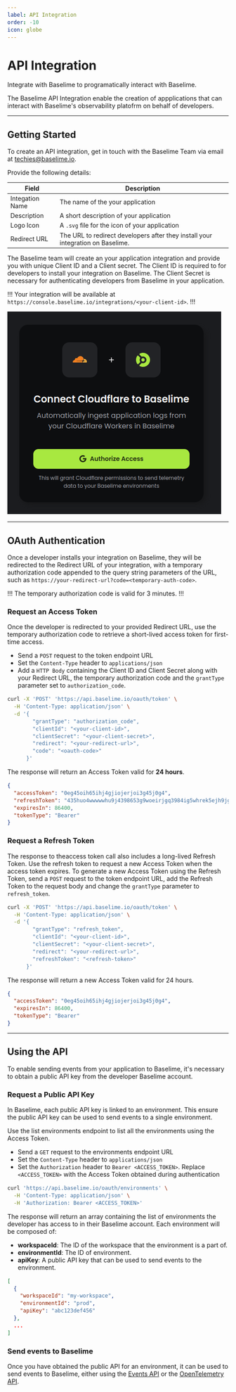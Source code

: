```yaml
---
label: API Integration
order: -10
icon: globe
---
```


# API Integration

Integrate with Baselime to programatically interact with Baselime.

The Baselime API Integration enable the creation of appplications that can interact with Baselime's observability platofrm on behalf of developers.

---

## Getting Started

To create an API integration, get in touch with the Baselime Team via email at [techies@baselime.io](mailto:techies@baselime.io).

Provide the following details:

| Field       | Description                                                       |
| ----------- | ----------------------------------------------------------------- |
| Integation Name        | The name of the your application                                       |
| Description | A short description of your application                         |
| Logo Icon        | A `.svg` file for the icon of your application                                      |
| Redirect URL    | The URL to redirect developers after they install your integration on Baselime. |

The Baselime team will create an your application integration and provide you with unique Client ID and a Client secret. The Client ID is required to for developers to install your integration on Baselime. The Client Secret is necessary for authenticating developers from Baselime in your application.

!!!
Your integration will be available at `https://console.baselime.io/integrations/<your-client-id>`. 
!!!

![A Baselime Integration](../assets/images/illustrations/integration.png)

--- 

## OAuth Authentication

Once a developer installs your integration on Baselime, they will be redirected to the Redirect URL of your integration, with a temporary authorization code appended to the query string parameters of the URL, such as `https://your-redirect-url?code=<temporary-auth-code>`.

!!!
The temporary authorization code is valid for 3 minutes.
!!!

### Request an Access Token

Once the developer is redirected to your provided Redirect URL, use the temporary authorization code to retrieve a short-lived access token for first-time access.

- Send a `POST` request to the token endpoint URL
- Set the `Content-Type` header to `applications/json`
- Add a `HTTP Body` containing the Client ID and Client Secret along with your Redirect URL, the temporary authorization code and the `grantType` parameter set to `authorization_code`.

```bash # :icon-terminal: terminal
curl -X 'POST' 'https://api.baselime.io/oauth/token' \
  -H 'Content-Type: application/json' \
  -d '{
        "grantType": "authorization_code",
        "clientId": "<your-client-id>",
        "clientSecret": "<your-client-secret>",
        "redirect": "<your-redirect-url>",
        "code": "<oauth-code>"
      }'
```

The response will return an Access Token valid for **24 hours**.

```json #
{
  "accessToken": "0eg45oih65ihj4gjiojerjoi3g45j0g4",
  "refreshToken": "435huo4wwwwwhu9j4398653g9woeirjgq3984ig5whrek5ejh9jg9wehgw",
  "expiresIn": 86400,
  "tokenType": "Bearer"
}
```

### Request a Refresh Token

The response to theaccess token call also includes a long-lived Refresh Token. Use the refresh token to request a new Access Token when the access token expires. To generate a new Access Token using the Refresh Token, send a `POST` request to the token endpoint URL, add the Refresh Token to the request body and change the `grantType` parameter to `refresh_token`.

```bash # :icon-terminal: terminal
curl -X 'POST' 'https://api.baselime.io/oauth/token' \
  -H 'Content-Type: application/json' \
  -d '{
        "grantType": "refresh_token",
        "clientId": "<your-client-id>",
        "clientSecret": "<your-client-secret>",
        "redirect": "<your-redirect-url>",
        "refreshToken": "<refresh-token>"
      }'
```

The response will return a new Access Token valid for 24 hours.

```json #
{
  "accessToken": "0eg45oih65ihj4gjiojerjoi3g45j0g4",
  "expiresIn": 86400,
  "tokenType": "Bearer"
}
```

---

## Using the API

To enable sending events from your application to Baselime, it's necessary to obtain a public API key from the developer Baselime account.

### Request a Public API Key

In Baselime, each public API key is linked to an environment. This ensure the public API key can be used to send events to a single environment.

Use the list environments endpoint to list all the environments using the Access Token.

- Send a `GET` request to the environments endpoint URL
- Set the `Content-Type` header to `applications/json`
- Set the `Authorization` header to `Bearer <ACCESS_TOKEN>`. Replace `<ACCESS_TOKEN>` with the Access Token obtained during authentication

```bash # :icon-terminal: terminal
curl 'https://api.baselime.io/oauth/environments' \
  -H 'Content-Type: application/json' \
  -H 'Authorization: Bearer <ACCESS_TOKEN>' 
```
The response will return an array containing the list of environments the developer has access to in their Baselime account. Each environment will be composed of:

- **workspaceId**: The ID of the workspace that the environment is a part of.
- **environmentId**: The ID of environment.
- **apiKey**: A public API key that can be used to send events to the environment.

```json #
[
  {
    "workspaceId": "my-workspace",
    "environmentId": "prod",
    "apiKey": "abc123def456"
  },
  ...
]
```

### Send events to Baselime

Once you have obtained the public API for an environment, it can be used to send events to Baselime, either using the [Events API](../sending-data/events-api.md) or the [OpenTelemetry API](../sending-data/platforms/opentelemetry.md).